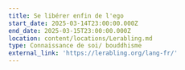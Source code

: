 ```yaml
---
title: Se libérer enfin de l'ego
start_date: 2025-03-14T23:00:00.000Z
end_date: 2025-03-15T23:00:00.000Z
location: content/locations/Lerabling.md
type: Connaissance de soi/ bouddhisme
external_link: 'https://lerabling.org/lang-fr/'
---
```


